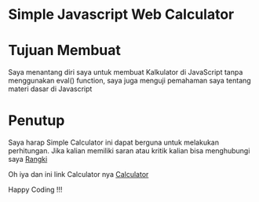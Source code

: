 # Simple Javascript Web Calculator

# Tujuan Membuat

Saya menantang diri saya untuk membuat Kalkulator di JavaScript tanpa menggunakan eval() function, saya juga menguji pemahaman saya tentang materi dasar di Javascript

# Penutup

Saya harap Simple Calculator ini dapat berguna untuk melakukan perhitungan. Jika kalian memiliki saran atau kritik kalian bisa menghubungi saya [Rangki](https://github.com/Rangki)

Oh iya dan ini link Calculator nya [Calculator](https://rangki.github.io/SimpleCalculatorJs/Cal.html)

Happy Coding !!!
